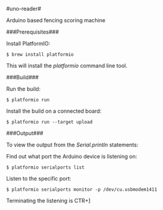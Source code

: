 #uno-reader#

Arduino based fencing scoring machine

###Prerequisites###

Install PlatformIO:

    $ brew install platformio

This will install the *platformio* command line tool.

###Build###

Run the build:

    $ platformio run
    
Install the build on a connected board:

    $ platformio run --target upload

###Output###

To view the output from the *Serial.println* statements:

Find out what port the Arduino device is listening on:

    $ platformio serialports list

Listen to the specific port:

    $ platformio serialports monitor -p /dev/cu.usbmodem1411

Terminating the listening is CTR+]

    